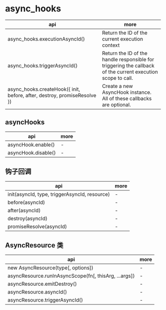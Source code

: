 # async_hooks

| api                                                                      | more                                                                                                        |
| ------------------------------------------------------------------------ | ----------------------------------------------------------------------------------------------------------- |
| async_hooks.executionAsyncId()                                           | Return the ID of the current execution context                                                              |
| async_hooks.triggerAsyncId()                                             | Return the ID of the handle responsible for triggering the callback of the current execution scope to call. |
| async_hooks.createHook({ init, before, after, destroy, promiseResolve }) | Create a new AsyncHook instance. All of these callbacks are optional.                                       |

## asyncHooks

| api                 | more |
| ------------------- | ---- |
| asyncHook.enable()  | -    |
| asyncHook.disable() | -    |

## 钩子回调

| api                                           | more |
| --------------------------------------------- | ---- |
| init(asyncId, type, triggerAsyncId, resource) | -    |
| before(asyncId)                               | -    |
| after(asyncId)                                | -    |
| destroy(asyncId)                              | -    |
| promiseResolve(asyncId)                       | -    |

## AsyncResource 类

| api                                                   | more |
| ----------------------------------------------------- | ---- |
| new AsyncResource(type[, options])                    | -    |
| asyncResource.runInAsyncScope(fn[, thisArg, ...args]) | -    |
| asyncResource.emitDestroy()                           | -    |
| asyncResource.asyncId()                               | -    |
| asyncResource.triggerAsyncId()                        | -    |